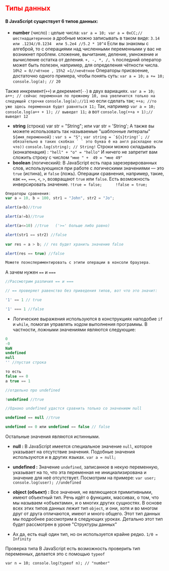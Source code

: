 ## <font color="red">Типы данных</font>
#### В JavaScript существует 6 типов данных:

* <b>number</b> (число) :
целые числа: `var a = 10; var a = 0xCC;//шестнадцитеричное`
а дробные можно записывать в таком виде: `3.14 или .1234//0.1234  или 5.2e4 //5.2 * 10^4`
Если вы знакомы с алгеброй, то с операциями над численными переменными у вас не возникнет проблем.
сложение, вычитание, деление, умножение и вычисление остатка от деления.  `+, -, *, /, %`
последний оператор может быть полезен, например, для определения чётности числа.
`10%2 = 0//чётное , 15%2 =1//нечётное`
Операторы присвоение, достаточно одного примера, чтобы понять суть:
`var a = 10;`
`a += 10;`
`console.log(a); // 20`

Также инкремент(`++`) и декремент(`--`) в двух вариациях.
`var a = 10;`
`a++; // сейчас переменная по прежнему 10, она увеличится только на следующей строчке`
`console.log(a);//11`
но если сделать так;
`++a; //то уже здесь переменная будет равняться 11;`
Так, например 
`var a = 10;`
`console.log(a++ + 1); // выведет 11;`
а вот 
`сonsole.log(++a + 1);//выведет 12`
 
* <b>string</b> (строка) var str = "String"; или var str = 'String';
А также вы можете использовать так называемые "шаблонные литералы" `${имя_переменной}` :
`var s = "S";`
``var string = `${s}tring!`; // обязательно в таких скобках ` ` это буква ё на англ раскладке если что))``
`console.log(string); // String!`
Строки можно складывать (конкатенация) : `"hell" + "o" = "hello"`
И ничего не запретит вам сложить строку с числом `"мне " +  49 = "мне 49"`
* <b>boolean</b> (логический):
В JavaScript есть пара зарезервированных слов, использующихся при работе с логическими значениями — это `true` (истина), и `false` (ложь). Операции сравнения, например, такие, как `==`, `===`, `<`, `>`, возвращают `true` или `false`.
Есть возможность инверсировать значение.
`!true = false;      !false = true;`
```js
Операторы сравнения:
var a = 10, b = 100, str1 = "John", str2 = "Jo";

alert(a<b)//true

alert(a!=b)//true

alert(a<=10) //true   ('>=' больше либо равно)

alert(str1 == str2) //false
 
var res = a > b; // res будет хранить значение false

alert(res == true) //false

Можете поэкспериментировать с этипи операции в консоли браузера.
```
А зачем нужен `==` и `===`
```js
//Рассмотрим различия == и ===

// == проверяет равенство без приведения типов, вот что это значит:

'1' == 1 // true

'1' === 1 //false
```

 
* Логические выражения используются в конструкциях наподобие `if` и `while`, помогая управлять ходом выполнения программы.
В частности, ложными значениями являются следующие:
```js
0
-0
NaN
undefined
null
'' //пустая строка

то есть 
false == 0 
а true == 1

//отдельно про undefined

!undefined //true

//Однако undefined удастся сравнить только со значением null

undefined == null //true

undefined == 0 или undefined == false // false
```
Остальные значения являются истинными. 

* <b>null :</b>
В JavaScript имеется специальное значение `null`, которое указывает на отсутствие значения. Подобные значения используются и в других языках. `var a = null;`
* <b>undefined :</b>
Значение `undefined`, записанное в некую переменную, указывает на то, что эта переменная не инициализирована и значение для неё отсутствует. Посмотрим на примере:
`var user; console.log(user); //undefined`

* <b>object (объект) :</b>
Все значения, не являющиеся примитивными, имеют объектный тип. Речь идёт о функциях, массивах, о том, что мы называем «объектами», и о многих других сущностях. В основе всех этих типов данных лежит тип `object`, и они, хотя и во многом друг от друга отличаются, имеют и много общего. Этот тип данных мы подробнее рассмотрим в следующих уроках. Детально этот тип будет рассмотрен в уроке "Структуры данных"
* Ах да, есть ещё один тип, но он используется крайне редко. `1/0 = Infinity`

Проверка типа
В JavaScript есть возможность проверить тип переменных, делается это с помощью `typeof`

`var n = 10; console.log(typeof n); // "number"`
